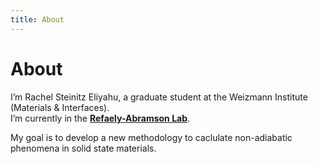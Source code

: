 ```yaml
---
title: About
---
```


# About

I’m Rachel Steinitz Eliyahu, a graduate student at the Weizmann Institute (Materials & Interfaces).  
I’m currently in the **[Refaely-Abramson Lab](https://www.weizmann.ac.il/MCMS/Sivan/home)**.

My goal is to develop a new methodology to caclulate non-adiabatic phenomena in solid state materials.
